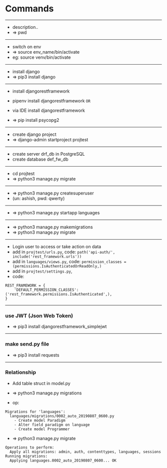 # Commands

---
- description..
- => pwd


---
- switch on env
- => source env_name/bin/activate
- eg: source venv/bin/activate


---
- install django
- => pip3 install django


---
- install djangorestframework
- pipenv install djangorestframework `OR`
- via IDE install djangorestframework

- => pip install psycopg2 


---
- create django project
- => django-admin startproject projtest


---
- create server drf_db in PostgreSQL
- create database def_fw_db


---
- cd projtest
- => python3 manage.py migrate


---
- => python3 manage.py createsuperuser 
- (un: ashish, pwd: qwerty)


---
- => python3 manage.py startapp languages


---
- => python3 manage.py makemigrations
- => python3 manage.py migrate


---
- Login user to access or take action on data
- add in `projtest/urls.py`, code: `path('api-auth/', include('rest_framework.urls'))`
- add in `languages/views.py`, code: `permission_classes = (permissions.IsAuthenticatedOrReadOnly,)`
- add in `projtest/settings.py`, 
- code: 
```
REST_FRAMEWORK = {
    'DEFAULT_PERMISSION_CLASSES': ('rest_framework.permissions.IsAuthenticated',),
}
```


---
### use JWT (Json Web Token)
- => pip3 install djangorestframework_simplejwt


---
### make send.py file
- => pip3 install requests


---
### Relationship
- Add table struct in model.py

- => python3 manage.py migrations
- op:
```
Migrations for 'languages':
  languages/migrations/0002_auto_20190807_0600.py
    - Create model Paradigm
    - Alter field paradigm on language
    - Create model Programmer

```

- => python3 manage.py migrate
```
Operations to perform:
  Apply all migrations: admin, auth, contenttypes, languages, sessions
Running migrations:
  Applying languages.0002_auto_20190807_0600... OK
```

